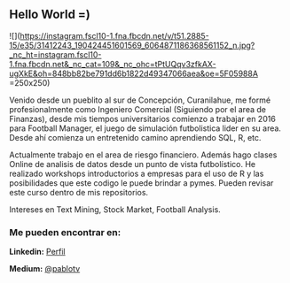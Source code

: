 ##  Hello World =)

![](https://instagram.fscl10-1.fna.fbcdn.net/v/t51.2885-15/e35/31412243_190424451601569_6064871186368561152_n.jpg?_nc_ht=instagram.fscl10-1.fna.fbcdn.net&_nc_cat=109&_nc_ohc=tPtUQqv3zfkAX-ugXkE&oh=848bb82be791dd6b1822d49347066aea&oe=5F05988A =250x250)

Venido desde un pueblito al sur de Concepción, Curanilahue, me formé profesionalmente como Ingeniero Comercial (Siguiendo por el area de Finanzas), desde mis tiempos universitarios comienzo a trabajar en 2016 para Football Manager, el juego de simulación futbolistica lider en su area. Desde ahí comienza un entretenido camino aprendiendo SQL, R, etc.

Actualmente trabajo en el area de riesgo financiero. Además hago clases Online de analisis de datos desde un punto de vista futbolístico.
He realizado workshops introductorios a empresas para el uso de R y las posibilidades que este codigo le puede brindar a pymes. Pueden revisar este curso dentro de mis repositorios.

Intereses en Text Mining, Stock Market, Football Analysis.

### Me pueden encontrar en:

**Linkedin:** [Perfil](https://www.linkedin.com/in/pablo-tapia-varela-9b094523/?lipi=urn%3Ali%3Apage%3Ad_flagship3_feed%3BVIUFvgF2SOW33lG6nqwZIg%3D%3D&licu=urn%3Ali%3Acontrol%3Ad_flagship3_feed-nav.settings_view_profile)

**Medium:** [@pablotv](https://medium.com/@pablotv)


